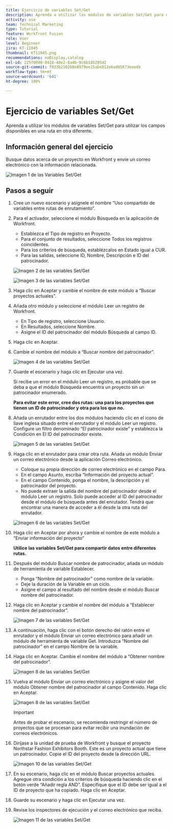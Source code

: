 ```yaml
---
title: Ejercicio de variables Set/Get
description: Aprenda a utilizar los módulos de variables Set/Get para utilizar los campos disponibles en una ruta en otra diferente.
activity: use
team: Technical Marketing
type: Tutorial
feature: Workfront Fusion
role: User
level: Beginner
jira: KT-11045
thumbnail: KT11045.png
recommendations: noDisplay,catalog
exl-id: 225f0090-0428-40e2-8a4b-9c6b18b205d2
source-git-commit: f033b210268e8979ee15abe812e6ad85673eeedb
workflow-type: tm+mt
source-wordcount: '641'
ht-degree: 100%

---
```


# Ejercicio de variables Set/Get

Aprenda a utilizar los módulos de variables Set/Get para utilizar los campos disponibles en una ruta en otra diferente.

## Información general del ejercicio

Busque datos acerca de un proyecto en Workfront y envíe un correo electrónico con la información relacionada.

![Imagen 1 de las Variables Set/Get](../12-exercises/assets/set-get-variables-walkthrough-1.png)

## Pasos a seguir

1. Cree un nuevo escenario y asígnele el nombre “Uso compartido de variables entre rutas de enrutamiento”.
1. Para el activador, seleccione el módulo Búsqueda en la aplicación de Workfront.

   + Establezca el Tipo de registro en Proyecto.
   + Para el conjunto de resultados, seleccione Todos los registros coincidentes.
   + Para los criterios de búsqueda, establézcalos en Estado igual a CUR.
   + Para las salidas, seleccione ID, Nombre, Descripción e ID del patrocinador.

   ![Imagen 2 de las variables Set/Get](../12-exercises/assets/set-get-variables-walkthrough-2.png)

   ![Imagen 3 de las variables Set/Get](../12-exercises/assets/set-get-variables-walkthrough-3.png)

1. Haga clic en Aceptar y cambie el nombre de este módulo a “Buscar proyectos actuales”.
1. Añada otro módulo y seleccione el módulo Leer un registro de Workfront.

   + En Tipo de registro, seleccione Usuario.
   + En Resultados, seleccione Nombre.
   + Asigne el ID del patrocinador del módulo Búsqueda al campo ID.

1. Haga clic en Aceptar.
1. Cambie el nombre del módulo a “Buscar nombre del patrocinador”.

   ![Imagen 4 de las variables Set/Get](../12-exercises/assets/set-get-variables-walkthrough-4.png)

1. Guarde el escenario y haga clic en Ejecutar una vez.

   Si recibe un error en el módulo Leer un registro, es probable que se deba a que el módulo Búsqueda encuentra un proyecto sin un patrocinador enumerado.

   **Para evitar este error, cree dos rutas: una para los proyectos que tienen un ID de patrocinador y otra para los que no.**

1. Añada un enrutador entre los dos módulos haciendo clic en el icono de llave inglesa situado entre el enrutador y el módulo Leer un registro. Configure un filtro denominado “El patrocinador existe” y establezca la Condición en El ID del patrocinador existe.

   ![Imagen 5 de las variables Set/Get](../12-exercises/assets/set-get-variables-walkthrough-5.png)

1. Haga clic en el enrutador para crear otra ruta. Añada un módulo Enviar un correo electrónico desde la aplicación Correo electrónico.

   + Coloque su propia dirección de correo electrónico en el campo Para.
   + En el campo Asunto, escriba “Información del proyecto actual”.
   + En el campo Contenido, ponga el nombre, la descripción y el patrocinador del proyecto.
   + No puede extraer la salida del nombre del patrocinador desde el módulo Leer un registro. Solo puede acceder al ID del patrocinador desde el módulo de búsqueda antes del enrutador. Tendrá que encontrar una manera de acceder a él desde la otra ruta del enrutador.

   ![Imagen 6 de las variables Set/Get](../12-exercises/assets/set-get-variables-walkthrough-6.png)

1. Haga clic en Aceptar por ahora y cambie el nombre de este módulo a “Enviar información del proyecto”

   **Utilice las variables Set/Get para compartir datos entre diferentes rutas.**

1. Después del módulo Buscar nombre de patrocinador, añada un módulo de herramienta de variable Establecer.

   + Ponga “Nombre del patrocinador” como nombre de la variable.
   + Deje la duración de la Variable en un ciclo.
   + Asigne el campo al resultado del nombre desde el módulo Buscar nombre del patrocinador.

1. Haga clic en Aceptar y cambie el nombre del módulo a “Establecer nombre del patrocinador”.

   ![Imagen 7 de las variables Set/Get](../12-exercises/assets/set-get-variables-walkthrough-7.png)

1. A continuación, haga clic con el botón derecho del ratón entre el enrutador y el módulo Enviar un correo electrónico para añadir un módulo de herramienta de variable Get. Introduzca “Nombre del patrocinador” en el campo Nombre de la variable.
1. Haga clic en Aceptar. Cambie el nombre del módulo a “Obtener nombre del patrocinador”.

   ![Imagen 8 de las variables Set/Get](../12-exercises/assets/set-get-variables-walkthrough-8.png)

1. Vuelva al módulo Enviar un correo electrónico y asigne el valor del módulo Obtener nombre del patrocinador al campo Contenido. Haga clic en Aceptar.

   ![Imagen 8 de las variables Set/Get](../12-exercises/assets/set-get-variables-walkthrough-8.png)

   >[!IMPORTANT]
   >
   >Antes de probar el escenario, se recomienda restringir el número de proyectos que se procesan para evitar recibir una inundación de correos electrónicos.

1. Diríjase a la unidad de prueba de Workfront y busque el proyecto Northstar Fashion Exhibitors Booth. Este es un proyecto actual que tiene un patrocinador. Copie el ID del proyecto desde la dirección URL.

   ![Imagen 10 de las variables Set/Get](../12-exercises/assets/set-get-variables-walkthrough-10.png)

1. En su escenario, haga clic en el módulo Buscar proyectos actuales. Agregue otra condición a los criterios de búsqueda haciendo clic en el botón verde “Añadir regla AND”. Especifique que el ID debe ser igual a el ID de proyecto que ha copiado. Haga clic en Aceptar.
1. Guarde su escenario y haga clic en Ejecutar una vez.
1. Revise los inspectores de ejecución y el correo electrónico que reciba.

   ![Imagen 11 de las variables Set/Get](../12-exercises/assets/set-get-variables-walkthrough-11.png)
